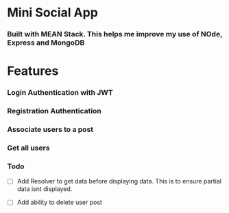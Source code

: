 # Mini Social App

### Built with MEAN Stack. This helps me improve my use of NOde, Express and MongoDB


# Features

### Login Authentication with JWT
### Registration Authentication
### Associate users to a post
### Get all users

### Todo

- [ ] Add Resolver to get data before displaying data. This is to ensure partial data isnt displayed.
- [ ] Add ability to delete user post


